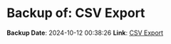 # Backup of: CSV Export

**Backup Date**: 2024-10-12 00:38:26
**Link**: [CSV Export](https://przemienniki.eu/eksport-danych/csv/)
